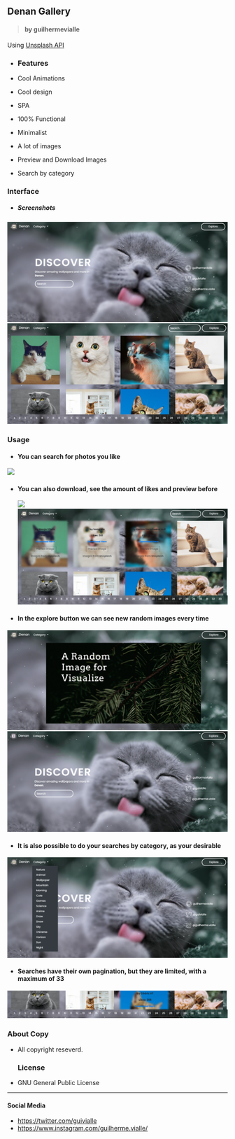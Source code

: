 ## Denan Gallery

> #### by guilhermevialle
Using [Unsplash API](https://unsplash.com/developers)

-   ### Features

-   Cool Animations
-   Cool design
-   SPA
-   100% Functional
-   Minimalist
-   A lot of images
-   Preview and Download Images
-   Search by category

### Interface
- ##### Screenshots

![](https://github.com/guilhermevialle/DenanGallery/blob/main/DenanGallery/Screenshot/capture.png)
![](https://github.com/guilhermevialle/DenanGallery/blob/main/DenanGallery/Screenshot/capture4.png)

   ### Usage

-  #### You can search for photos you like

![](https://github.com/guilhermevialle/DenanGallery/blob/main/DenanGallery/Gif/gif1.gif)

- #### You can also download, see the amount of likes and preview before

   ![](https://github.com/guilhermevialle/DenanGallery/blob/main/DenanGallery/Gif/gif2.gif)
   ![](https://github.com/guilhermevialle/DenanGallery/blob/main/DenanGallery/Screenshot/capture2.png)

- #### In the explore button we can see new random images every time

![](https://github.com/guilhermevialle/DenanGallery/blob/main/DenanGallery/Screenshot/capture5.png)
![](https://github.com/guilhermevialle/DenanGallery/blob/main/DenanGallery/Gif/gif3.gif)

- #### It is also possible to do your searches by category, as your desirable

![](https://github.com/guilhermevialle/DenanGallery/blob/main/DenanGallery/Screenshot/capture3.png)

- #### Searches have their own pagination, but they are limited, with a maximum of 33

![](https://github.com/guilhermevialle/DenanGallery/blob/main/DenanGallery/Screenshot/capture6.png)

   ### About Copy
- All copyright reseverd.

   ### License

-   GNU General Public License

------------

#### Social Media

- https://twitter.com/guivialle
- https://www.instagram.com/guilherme.vialle/
> 
